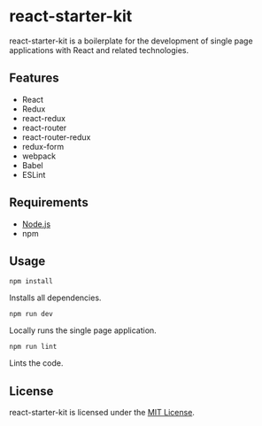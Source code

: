 # react-starter-kit

react-starter-kit is a boilerplate for the development of single page
applications with React and related technologies.

## Features

* React
* Redux
* react-redux
* react-router
* react-router-redux
* redux-form
* webpack
* Babel
* ESLint

## Requirements

* [Node.js](https://nodejs.org/en/)
* npm

## Usage

```
npm install
```
Installs all dependencies.

```
npm run dev
```
Locally runs the single page application.

```
npm run lint
```
Lints the code.

## License

react-starter-kit is licensed under the [MIT License](./LICENSE.txt).
